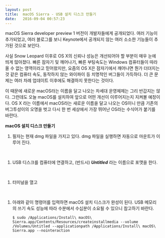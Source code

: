 ```yaml
---
layout: post
title:  macOS Sierra - USB 설치 디스크 만들기
date:   2016-09-04 00:57:23
---
```



macOS Sierra developer preview 1 버전이 개발자들에게 공개되었다. 여러 기능이 추가되었고, 여러 블로그를 보니 Keynote에서 공개되지 않는 여러 소소한 기능들이 추가된 것으로 보인다.

사실 Snow Leopard 이후로 OS X의 신뢰나 성능은 개선되어야 할 부분이 매우 눈에 띄게 많아졌다. 빠른 잠자기 및 깨어나기, 빠른 부팅속도는 Windows 컴퓨터들이 따라올 수 없는 영역이라고 믿어왔지만, 요즘의 OS X은 잠자기에서 깨어나면 뭔가 더뎌지는 것 같은 컴퓨터 속도, 동작하지 않는 와이파이 등 치명적인 버그들이 가득하다. 더 큰 문제는 여러 차례 업데이트 이후에도 해결하지 못한다는 것이다. 

이 때문에 새로운 macOS라는 이름을 달고 나오는 차세대 운영체제는 그리 반갑지는 않다. 그런데도 오늘 macOS를 설치하여 앞으로 어떤 개선이 이루어지는지 지켜볼 예정이다. OS X 라는 이름에서 macOS라는 새로운 이름을 달고 나오는 OS이니 만큼 기존의 버그투성이의 오명을 벗고 다시 한 번 세상에서 가장 뛰어난 OS라는 수식어가 붙기를 바란다.

**macOS 설치 디스크 만들기**

1. 필자는 현재 dmg 파일을 가지고 있다. dmg 파일을 실행하면 자동으로 마운트가 이루어 진다.
<br>

1. USB 디스크를 컴퓨터에 연결하고, (반드시) ***Untitled*** 라는 이름으로 포맷을 한다.
<br>

1. 터미널을 열고
<br>

1. 아래와 같이 명령어를 입력하면 macOS 설치 디스크가 완성이 된다. USB 메모리의 쓰기 속도 성능에 따라 수분에서 수십분이 소요될 수 있으니 참고하기 바란다.

   ```
   $ sudo /Applications/Install\ macOS\ Sierra.app/Contents/Resources/createinstallmedia --volume /Volumes/Untitled --applicationpath /Applications/Install\ macOS\ Sierra.app --nointeraction
   ```

